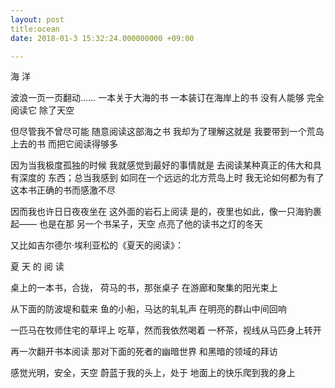```yaml
---
layout: post
title:ocean
date: 2018-01-3 15:32:24.000000000 +09:00

---
```

海 洋
 
波浪一页一页翻动……
一本关于大海的书
一本装订在海岸上的书
没有人能够
完全阅读它
除了天空
 
但尽管我不曾尽可能
随意阅读这部海之书
我却为了理解这就是
我要带到一个荒岛上去的书
而把它阅读得够多
 
因为当我极度孤独的时候
我就感觉到最好的事情就是
去阅读某种真正的伟大和具有深度的
东西；总当我感到
如同在一个远远的北方荒岛上时
我无论如何都为有了
这本书正确的书而感激不尽
 
因而我也许日日夜夜坐在
这外面的岩石上阅读
是的，夜里也如此，像一只海豹裹起——
也是在那
另一个书呆子，天空
点亮了他的读书之灯的冬天
 
又比如吉尔德尔·埃利亚松的《夏天的阅读》：
 
夏 天 的 阅 读
 
桌上的一本书，合拢，
荷马的书，那张桌子
在游廊和聚集的阳光束上
 
从下面的防波堤和载来
鱼的小船，马达的轧轧声
在明亮的群山中间回响
 
一匹马在牧师住宅的草坪上
吃草，然而我依然喝着
一杯茶，视线从马匹身上转开
 
再一次翻开书本阅读
那对下面的死者的幽暗世界
和黑暗的领域的拜访
 
感觉光明，安全，天空
蔚蓝于我的头上，处于
地面上的快乐爬到我的身上
